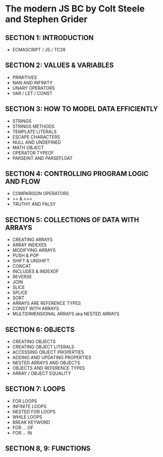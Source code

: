 # The modern JS BC  by Colt Steele and Stephen Grider

## SECTION 1: INTRODUCTION
* ECMASCRIPT / JS / TC39

## SECTION 2: VALUES & VARIABLES
* PRIMITIVES
* NAN AND INFINITY
* UNARY OPERATORS
* VAR / LET  / CONST

## SECTION 3: HOW TO MODEL DATA EFFICIENTLY
* STRINGS
* STRINGS METHODS
* TEMPLATE LITERALS
* ESCAPE CHARACTERS
* NULL AND UNDEFINED
* MATH OBJECT
* OPERATOR TYPEOF
* PARSEINT AND PARSEFLOAT

## SECTION 4: CONTROLLING PROGRAM LOGIC AND FLOW
* COMPARISON OPERATORS
* == & ===
* TRUTHY AND FALSY

## SECTION 5: COLLECTIONS OF DATA WITH ARRAYS
* CREATING ARRAYS
* ARRAY INDEXES
* MODIFYING ARRAYS
* PUSH & POP
* SHIFT & UNSHIFT
* CONCAT
* INCLUDES & INDEXOF
* REVERSE
* JOIN
* SLICE
* SPLICE
* SORT
* ARRAYS ARE REFERENCE TYPES
* CONST WITH ARRAYS
* MULTIDIMENSIONAL ARRAYS aka NESTED ARRAYS

## SECTION 6: OBJECTS
* CREATING OBJECTS
* CREATING OBJECT LITERALS
* ACCESSING OBJECT PROPERTIES
* ADDING AND UPDATING PROPERTIES
* NESTED ARRAYS AND OBJECTS
* OBJECTS AND REFERENCE TYPES
* ARRAY / OBJECT EQUALITY

## SECTION 7: LOOPS
* FOR LOOPS
* INFINITE LOOPS
* NESTED FOR LOOPS
* WHILE LOOPS
* BREAK KEYWORD
* FOR … OF
* FOR … IN

## SECTION 8, 9: FUNCTIONS


